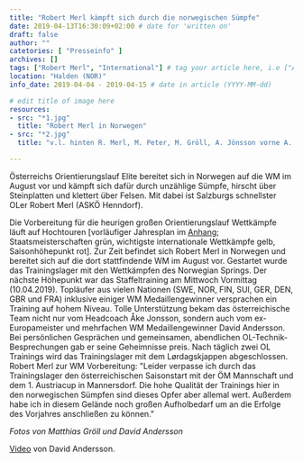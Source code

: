 ```yaml
---
title: "Robert Merl kämpft sich durch die norwegischen Sümpfe"
date: 2019-04-13T16:30:09+02:00 # date for 'written on'
draft: false
author: ""
catetories: [ "Presseinfo" ]
archives: []
tags: ["Robert Merl", "International"] # tag your article here, i.e ["Austria Cup", "Robert Merl"]
location: "Halden (NOR)"
info_date: 2019-04-04 - 2019-04-15 # date in article (YYYY-MM-dd)

# edit title of image here
resources:
- src: "*1.jpg"
  title: "Robert Merl in Norwegen"
- src: "*2.jpg"
  title: "v.l. hinten R. Merl, M. Peter, M. Gröll, A. Jönsson vorne A. Gassner, U. Kadan, J. Trummer, L. Ramstein, C. Polzer"

---
```


Österreichs Orientierungslauf Elite bereitet sich in Norwegen auf die WM im August vor und kämpft sich dafür durch unzählige Sümpfe, hirscht über Steinplatten und klettert über Felsen. Mit dabei ist Salzburgs schnellster OLer Robert Merl (ASKÖ Henndorf).

<!--more-->

Die Vorbereitung für die heurigen großen Orientierungslauf Wettkämpfe läuft auf Hochtouren [vorläufiger Jahresplan im [Anhang](/pressinfo/2019/02/plan_2019_Robert_Merl.xlsx); Staatsmeisterschaften grün, wichtigste internationale Wettkämpfe gelb, Saisonhöhepunkt rot]. Zur Zeit befindet sich Robert Merl in Norwegen und bereitet sich auf die dort stattfindende WM im August vor. Gestartet wurde das Trainingslager mit den Wettkämpfen des Norwegian Springs. Der nächste Höhepunkt war das Staffeltraining am Mittwoch Vormittag (10.04.2019). Topläufer aus vielen Nationen (SWE, NOR, FIN, SUI, GER, DEN, GBR und FRA) inklusive einiger WM Medaillengewinner versprachen ein Training auf hohem Niveau. Tolle Unterstützung bekam das österreichische Team nicht nur vom Headcoach Åke Jonsson, sondern auch vom ex-Europameister und mehrfachen WM Medaillengewinner David Andersson. Bei persönlichen Gesprächen und gemeinsamen, abendlichen OL-Technik-Besprechungen gab er seine Geheimnisse preis. Nach täglich zwei OL Trainings wird das Trainingslager mit dem Lørdagskjappen abgeschlossen. 
Robert Merl zur WM Vorbereitung: "Leider verpasse ich durch das Trainingslager den österreichischen Saisonstart mit der ÖM Mannschaft und dem 1. Austriacup in Mannersdorf. Die hohe Qualität der Trainings hier in den norwegischen Sümpfen sind dieses Opfer aber allemal wert. Außerdem habe ich in diesem Gelände noch großen Aufholbedarf um an die Erfolge des Vorjahres anschließen zu können."

*Fotos von Matthias Gröll und David Andersson*

[Video](https://we.tl/t-d8OpJZdQbC) von David Andersson.

